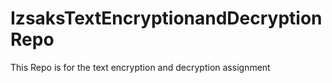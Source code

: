 # IzsaksTextEncryptionandDecryptionRepo
This Repo is for the text encryption and decryption assignment
